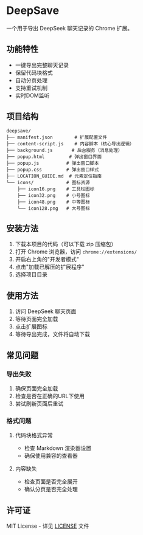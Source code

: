 # DeepSave

一个用于导出 DeepSeek 聊天记录的 Chrome 扩展。

## 功能特性
- 一键导出完整聊天记录
- 保留代码块格式
- 自动分页处理
- 支持重试机制
- 实时DOM监听

## 项目结构
```
deepsave/
├── manifest.json        # 扩展配置文件
├── content-script.js    # 内容脚本（核心导出逻辑）
├── background.js       # 后台服务（消息处理）
├── popup.html         # 弹出窗口界面
├── popup.js          # 弹出窗口脚本
├── popup.css         # 弹出窗口样式
├── LOCATION_GUIDE.md  # 元素定位指南
└── icons/            # 图标资源
    ├── icon16.png    # 工具栏图标
    ├── icon32.png    # 小号图标
    ├── icon48.png    # 中等图标
    └── icon128.png   # 大号图标
```

## 安装方法
1. 下载本项目的代码（可以下载 zip 压缩包）
2. 打开 Chrome 浏览器，访问 `chrome://extensions/`
3. 开启右上角的"开发者模式"
4. 点击"加载已解压的扩展程序"
5. 选择项目目录

## 使用方法
1. 访问 DeepSeek 聊天页面
2. 等待页面完全加载
3. 点击扩展图标
4. 等待导出完成，文件将自动下载

## 常见问题

### 导出失败
1. 确保页面完全加载
2. 检查是否在正确的URL下使用
3. 尝试刷新页面后重试

### 格式问题
1. 代码块格式异常
   - 检查 Markdown 渲染器设置
   - 确保使用兼容的查看器

2. 内容缺失
   - 检查页面是否完全展开
   - 确认分页是否完全处理


## 许可证
MIT License - 详见 [LICENSE](LICENSE) 文件
